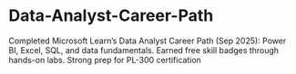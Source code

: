 # Data-Analyst-Career-Path
Completed Microsoft Learn’s Data Analyst Career Path (Sep 2025): Power BI, Excel, SQL, and data fundamentals. Earned free skill badges through hands-on labs. Strong prep for PL-300 certification
